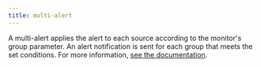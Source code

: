 ```yaml
---
title: multi-alert
---
```

A multi-alert applies the alert to each source according to the monitor's group parameter. An alert notification is sent for each group that meets the set conditions.
For more information, <a href="https://docs.datadoghq.com/monitors/create/configuration/?tab=thresholdalert#alert-grouping">see the documentation</a>.
